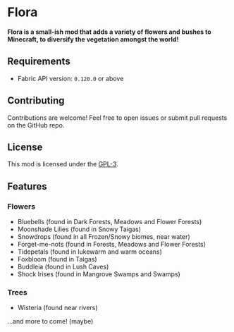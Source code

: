 # Flora
<b>Flora is a small-ish mod that adds a variety of flowers and bushes to Minecraft,
to diversify the vegetation amongst the world!</b>

## Requirements
- Fabric API version: `0.120.0` or above

## Contributing
Contributions are welcome! Feel free to open issues or submit pull requests on the GitHub
repo.

## License
This mod is licensed under the [GPL-3](LICENSE.txt).

## Features
### Flowers
 - Bluebells (found in Dark Forests, Meadows and Flower Forests)
 - Moonshade Lilies (found in Snowy Taigas)
 - Snowdrops (found in all Frozen/Snowy biomes, near water)
 - Forget-me-nots (found in Forests, Meadows and Flower Forests)
 - Tidepetals (found in lukewarm and warm oceans)
 - Foxbloom (found in Taigas)
 - Buddleia (found in Lush Caves)
 - Shock Irises (found in Mangrove Swamps and Swamps)

### Trees
 - Wisteria (found near rivers)

...and more to come! (maybe)